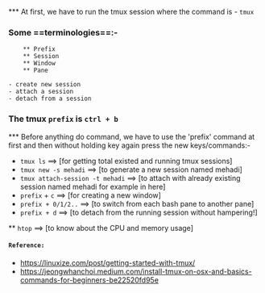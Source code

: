 *** At first, we have to run the tmux session where the command is - `tmux`

### Some ==terminologies==:-
```
    ** Prefix
    ** Session
    ** Window
    ** Pane
```

    - create new session
    - attach a session
    - detach from a session


### The tmux `prefix` is `ctrl + b`

*** Before anything do command, we have to use the 'prefix' command at first and then
without holding key again press the new keys/commands:-

* `tmux ls` ==> [for getting total existed and running tmux sessions]
* `tmux new -s mehadi`  ==> [to generate a new session named mehadi]
* `tmux attach-session -t mehadi`   ==> [to attach with already existing session named mehadi for example in here]
* `prefix` + `c` ==> [for creating a new window]
* `prefix + 0/1/2..` ==> [to switch from each bash pane to another pane]
* `prefix + d`  ==> [to detach from the running session without hampering!]

** `htop` ==> [to know about the CPU and memory usage]


#### `Reference:` 
* https://linuxize.com/post/getting-started-with-tmux/
* https://jeongwhanchoi.medium.com/install-tmux-on-osx-and-basics-commands-for-beginners-be22520fd95e